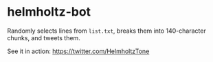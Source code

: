 # helmholtz-bot

Randomly selects lines from `list.txt`, breaks them into 140-character chunks, and tweets them. 

See it in action: https://twitter.com/HelmholtzTone


